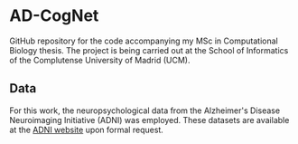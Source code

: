 # AD-CogNet

GitHub repository for the code accompanying my MSc in Computational Biology thesis. The project is being carried out at the School of Informatics of the Complutense University of Madrid (UCM). 

## Data 

For this work, the neuropsychological data from the Alzheimer's Disease Neuroimaging Initiative (ADNI) was employed. These datasets are available at the [ADNI website](https://adni.loni.usc.edu/) upon formal request.
